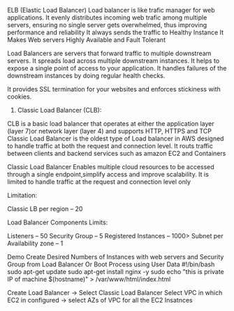 ELB (Elastic Load Balancer)
Load balancer is like trafic manager for web applications. It evenly distributes incoming web trafic among multiple servers, ensuring no single server gets overwhelmed, thus improving performance and reliability
It always sends the traffic to Healthy Instance 
It Makes Web servers Highly Available and Fault Tolerant

Load Balancers are servers that forward traffic to multiple downstream servers. 
It spreads load across multiple downstream instances. 
It helps to expose a single point of access to your application. 
It handles failures of the downstream instances by doing regular health checks.

It provides SSL termination for your websites and enforces stickiness with cookies. 


1. Classic Load Balancer (CLB): 

CLB is a basic load balancer that operates at either the application layer (layer 7)or network layer (layer 4) and supports HTTP, HTTPS and TCP
Classic Load Balancer is the oldest type of Load balancer in AWS designed to handle traffic at both the request and connection level.
It routs traffic between clients and backend services such as amazon EC2 and Containers

Classic Load Balancer Enables multiple cloud resources to be accessed through a single endpoint,simplify access and improve scalability.
It is limited to handle traffic at the request and connection level only


Limitation:

  Classic LB per region – 20

Load Balancer Components Limits:

   Listeners – 50
   Security Group – 5
   Registered Instances – 1000>
   Subnet per Availability zone – 1


Demo
Create Desired Numbers of Instances with web servers and Security Group from Load Balancer 
Or Boot Process using User Data 
    #!/bin/bash
    sudo apt-get update
    sudo apt-get install nginx -y
    sudo echo "this is private IP of machine $(hostname)" > /var/www/html/index.html

Create Load Balancer -> Select Classic Load Balancer
Select VPC in which EC2 in configured -> select AZs of VPC for all the EC2 Insatnces